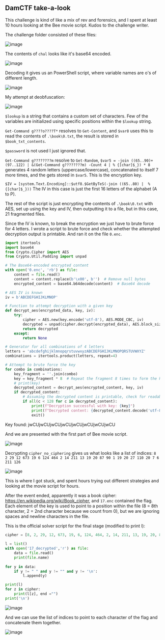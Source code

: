 ## DamCTF take-a-look

This challenge is kind of like a mix of rev and forensics, and I spent at least 10 hours looking at the Bee movie script. Kudos to the challenge writer.

The challenge folder consisted of these files:

![image](https://github.com/jiayuchann/jiayuchann.github.io/assets/58498244/93098037-ab64-4bf6-b03d-f11e321b3ee5)

The contents of `chal` looks like it's base64 encoded. 

![image](https://github.com/jiayuchann/jiayuchann.github.io/assets/58498244/1c3a518a-f466-46d3-8be7-a6a57c9380c5)

Decoding it gives us an PowerShell script, where variable names are o's of different length.

![image](https://github.com/jiayuchann/jiayuchann.github.io/assets/58498244/a9c2dc8e-ad66-494c-a21a-df98eb8c4877)

My attempt at deobfuscation:

![image](https://github.com/jiayuchann/jiayuchann.github.io/assets/58498244/05e3dc78-3f8b-4b88-bdce-a0b1eeee4e32)

`$lookup` is a string that contains a custom set of characters. Few of the variables are initialized using specific positions within the `$lookup` string.

`Get-Command g????o????T*` resolves to `Get-Content`, and `$var8` uses this to read the contents of `.\book\0.txt`, the result is stored in `$book_txt_contents`. 

`$password` is not used I just ignored that.

`Get-Command g????????m` resolve to `Get-Random`, `$var5 = -join ((65..90)+(97..122) | &(Get-Command g????????m) -Count 4 | % {[char]$_}) * 8` generates 4 random letters (uppercase/lowercase), concatenated to itself 7 more times, and the gets stored in `$var5`. This is the encryption key.

`$IV = [system.Text.Encoding]::$utf8.$GetByTeS(-join ((65..80) |  % {[char]$_}))` The IV in this case is just the first 16 letters of the alphabet (A to P).

The rest of the script is just encrypting the contents of `.\book\0.txt` with AES, set up using the key and IV, then outputting it to a file, but in this case, 21 fragmented files.

Since the IV is known, to break the encryption we just have to brute force for 4 letters. I wrote a script to brute force and check whether the attempted decryption output is printable. And ran it on the file `0.enc`.

```python
import itertools
import base64
from Crypto.Cipher import AES
from Crypto.Util.Padding import unpad

# The Base64-encoded encrypted content
with open('0.enc', 'rb') as file:
    content = file.read()
    content = content.replace(b'\x00', b'')  # Remove null bytes
    encrypted_content = base64.b64decode(content)  # Base64 decode

# AES IV is known
iv = b'ABCDEFGHIJKLMNOP'

# Function to attempt decryption with a given key
def decrypt_aes(encrypted_data, key, iv):
    try:
        cipher = AES.new(key.encode('utf-8'), AES.MODE_CBC, iv)
        decrypted = unpad(cipher.decrypt(encrypted_data), AES.block_size)
        return decrypted
    except:
        return None

# Generator for all combinations of 4 letters
letters = 'abcdefghijklmnopqrstuvwxyzABCDEFGHIJKLMNOPQRSTUVWXYZ'
combinations = itertools.product(letters, repeat=4)

# Attempt to brute force the key
for combo in combinations:
    key_fragment = ''.join(combo)
    key = key_fragment * 8  # Repeat the fragment 8 times to form the key
    # print(key)
    decrypted_content = decrypt_aes(encrypted_content, key, iv)
    if decrypted_content:
        # Assuming the decrypted content is printable, check for readability
        if all(c < 128 for c in decrypted_content):
            print(f"Decryption successful with key: {key}")
            print(f"Decrypted content: {decrypted_content.decode('utf-8')}")
            exit()
```

Key found: jwCUjwCUjwCUjwCUjwCUjwCUjwCUjwCU

And we are presented with the first part of Bee movie script.

![image](https://github.com/jiayuchann/jiayuchann.github.io/assets/58498244/7d6b24df-833e-4dec-99b8-f5941176c215)

Decrypting `cipher_no_ciphering` gives us what looks like a list of indices:
`8 2 29 12 673 19 6 124 464 2 14 211 13 19 20 87 90 1 19 20 27 110 20 7 6 211 126`

![image](https://github.com/jiayuchann/jiayuchann.github.io/assets/58498244/a78f42d2-a5e8-4e8b-8730-35b738a30610)

This is where I got stuck, and spent hours trying out different strategies and looking at the movie script for hours.

After the event ended, apparently it was a book cipher: https://en.wikipedia.org/wiki/Book_cipher, and `17.enc` contained the flag.
Each element of the key is used to point to a position within the file (8 = 8th character, 2 = 2nd character because we count from 0), but we are ignoring spaces and newline characters in the file.

This is the official solver script for the final stage (modified to print l):

```python
cipher = [8, 2, 29, 12, 673, 19, 6, 124, 464, 2, 14, 211, 13, 19, 20, 87, 90, 1, 19, 20, 27, 110, 20, 7, 6, 211, 126]
        
l = list()
with open('17_decrypted','r') as file:
    data = file.read()
    print(file.name)
    
for y in data:
    if y != " " and y != "" and y != '\n':
        l.append(y)

print(l)
for z in cipher:
    print(l[z], end ="")
print('\n')
```

![image](https://github.com/jiayuchann/jiayuchann.github.io/assets/58498244/f032a306-885d-4e3b-be6d-dc8246cbcd81)

And we can use the list of indices to point to each character of the flag and concatenate them together.

![image](https://github.com/jiayuchann/jiayuchann.github.io/assets/58498244/97cafc6b-9616-4a8a-990b-4f28129bff87)
